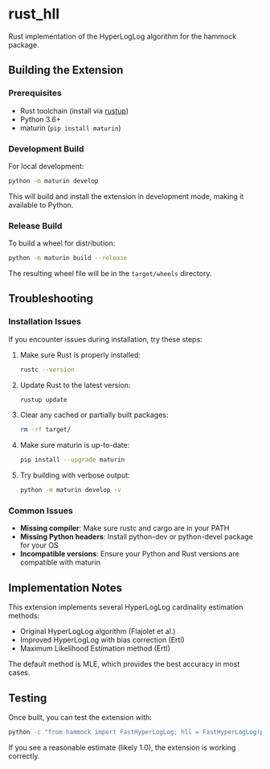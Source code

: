 # rust_hll

Rust implementation of the HyperLogLog algorithm for the hammock package.

## Building the Extension

### Prerequisites

- Rust toolchain (install via [rustup](https://rustup.rs/))
- Python 3.6+
- maturin (`pip install maturin`)

### Development Build

For local development:

```bash
python -m maturin develop
```

This will build and install the extension in development mode, making it available to Python.

### Release Build

To build a wheel for distribution:

```bash
python -m maturin build --release
```

The resulting wheel file will be in the `target/wheels` directory.

## Troubleshooting

### Installation Issues

If you encounter issues during installation, try these steps:

1. Make sure Rust is properly installed:
   ```bash
   rustc --version
   ```

2. Update Rust to the latest version:
   ```bash
   rustup update
   ```

3. Clear any cached or partially built packages:
   ```bash
   rm -rf target/
   ```

4. Make sure maturin is up-to-date:
   ```bash
   pip install --upgrade maturin
   ```

5. Try building with verbose output:
   ```bash
   python -m maturin develop -v
   ```

### Common Issues

- **Missing compiler**: Make sure rustc and cargo are in your PATH
- **Missing Python headers**: Install python-dev or python-devel package for your OS
- **Incompatible versions**: Ensure your Python and Rust versions are compatible with maturin

## Implementation Notes

This extension implements several HyperLogLog cardinality estimation methods:

- Original HyperLogLog algorithm (Flajolet et al.)
- Improved HyperLogLog with bias correction (Ertl)
- Maximum Likelihood Estimation method (Ertl)

The default method is MLE, which provides the best accuracy in most cases.

## Testing

Once built, you can test the extension with:

```bash
python -c "from hammock import FastHyperLogLog; hll = FastHyperLogLog(precision=8); hll.add('test'); print(hll.estimate())"
```

If you see a reasonable estimate (likely 1.0), the extension is working correctly. 